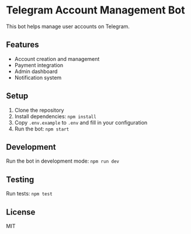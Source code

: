 # Telegram Account Management Bot

This bot helps manage user accounts on Telegram.

## Features

- Account creation and management
- Payment integration
- Admin dashboard
- Notification system

## Setup

1. Clone the repository
2. Install dependencies: `npm install`
3. Copy `.env.example` to `.env` and fill in your configuration
4. Run the bot: `npm start`

## Development

Run the bot in development mode: `npm run dev`

## Testing

Run tests: `npm test`

## License

MIT